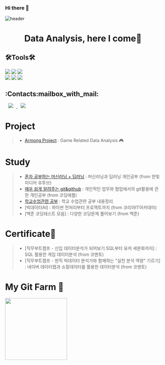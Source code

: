 ### Hi there 👋

![header](https://capsule-render.vercel.app/api?type=venom&color=be4bdb&height=300&section=header&text=Ryan%20Park&fontSize=70)


<h1 align="center">               <!-- first heading -->
Data Analysis, here I come🚀
</h1>    


<h2 align="left">🛠Tools🛠</h3>   <!-- second heading -->

<p align="left">     <!-- left-aligned paragraph -->
<img src="https://img.shields.io/badge/Python-3766AB?style=flat-square&logo=Python&logoColor=white"/></a>    <!-- end of anchor(hyperlink) -->
<img src="https://img.shields.io/badge/Jupyter-F37626?style=flat-square&logo=Jupyter&logoColor=white"/></a>
<img src="https://img.shields.io/badge/RStudio-75AADB?style=flat-square&logo=RStudio&logoColor=white"/></a>
<br>
<img src="https://img.shields.io/badge/Microsoft Excel-217346?style=flat-square&logo=Microsoft Excel&logoColor=white"/></a> 
<img src="https://img.shields.io/badge/SQLite-003B57?style=flat-square&logo=sqlite&logoColor=white"/>
<img src="https://img.shields.io/badge/HTML5-E34F26?style=flat-square&logo=HTML5&logoColor=white"/></a>
<br>

<h2 align="left">:Contacts:mailbox_with_mail:</h3>
<p align="left">
<a href="https://chiwon0725@gmail.com">
    <img src="http://img.shields.io/badge/Gmail-EA4335?style=flat&logo=Gmail&logoColor=white&link=https://chiwon0725@gmail.com"
        style="height : auto; margin-left : 10px; margin-right : 10px;"/>
<a href="mailto:rpark26@outlook.com">
    <img src="http://img.shields.io/badge/Outlook-0072C6?style=flat&logo=Microsoft-Outlook&logoColor=white&link=mailto:rpark26@outlook.com"
        style="height: auto; margin-left: 10px; margin-right: 10px;"/>
</a>

</p>   
    
# Project
> - [Armong Project](https://github.com/Dunpark/Armong-Project.git) : Game Related Data Analysis 🎮

# Study
> - [혼자 공부하는 머신러닝 + 딥러닝](https://github.com/Dunpark/Hongong_ML-DL.git) : 머신러닝과 딥러닝 개인공부 (from 한빛미디어 유투브)
> - [매우 쉽게 알려주는 git&github](https://github.com/Dunpark/git-study.git) : 개인적인 업무와 협업에서의 git활용에 관한 개인공부 (from 코딩애플)
> - [학교수업관련 공부](https://github.com/Dunpark/GMU_Works.git) : 학교 수업관련 공부 내용정리
> - [빅데이터AI] : 파이썬 전처리부터 프로젝트까지 (from 코리아IT아카데미)
> - [백준 코딩테스트 모음] : 다양한 코딩문제 풀어보기 (from 백준) 

    
# Certificate📜
> - [직무부트캠프 - 신입 데이터분석가 되어보기:SQL부터 유저 세분화까지] : SQL 활용한 게임 데이터분석 (from 코멘토)
> - [직무부트캠프 - 현직 빅데이터 분석가와 함께하는 "실전 분석 역량" 기르기] : 네이버 데이터랩과 쇼핑데이터를 활용한 데이터분석 (from 코멘토)

# My Git Farm 🌱
<a href="https://github.com/devxb/gitanimals">
<img
  src="https://render.gitanimals.org/farms/DunPark"
  height="200em"
/>
</a>

